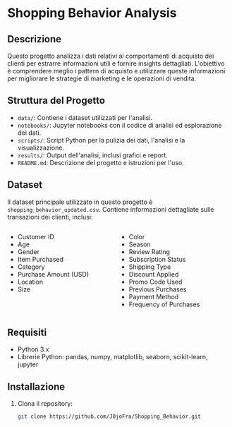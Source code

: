 # Shopping Behavior Analysis

## Descrizione
Questo progetto analizza i dati relativi ai comportamenti di acquisto dei clienti per estrarre informazioni utili e fornire insights dettagliati. L'obiettivo è comprendere meglio i pattern di acquisto e utilizzare queste informazioni per migliorare le strategie di marketing e le operazioni di vendita.

## Struttura del Progetto
- `data/`: Contiene i dataset utilizzati per l'analisi.
- `notebooks/`: Jupyter notebooks con il codice di analisi ed esplorazione dei dati.
- `scripts/`: Script Python per la pulizia dei dati, l'analisi e la visualizzazione.
- `results/`: Output dell'analisi, inclusi grafici e report.
- `README.md`: Descrizione del progetto e istruzioni per l'uso.

## Dataset
Il dataset principale utilizzato in questo progetto è `shopping_behavior_updated.csv`. Contiene informazioni dettagliate sulle transazioni dei clienti, inclusi:
<div>
  <div style="float: left; width: 50%;">
    <ul>
      <li>Customer ID</li>
      <li>Age</li>
      <li>Gender</li>
      <li>Item Purchased</li>
      <li>Category</li>
      <li>Purchase Amount (USD)</li>
      <li>Location</li>
      <li>Size</li>
    </ul>
  </div>
  <div style="float: left; width: 50%;">
    <ul>
      <li>Color</li>
      <li>Season</li>
      <li>Review Rating</li>
      <li>Subscription Status</li>
      <li>Shipping Type</li>
      <li>Discount Applied</li>
      <li>Promo Code Used</li>
      <li>Previous Purchases</li>
      <li>Payment Method</li>
      <li>Frequency of Purchases</li>
    </ul>
  </div>
  <div style="clear: both;"></div>
</div>

## Requisiti
- Python 3.x
- Librerie Python: pandas, numpy, matplotlib, seaborn, scikit-learn, jupyter

## Installazione
1. Clona il repository:
   ```bash
   git clone https://github.com/J0joFra/Shopping_Behavior.git
